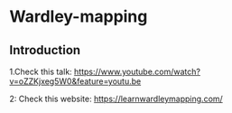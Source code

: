 # Wardley-mapping

## Introduction

1.Check this talk:
https://www.youtube.com/watch?v=oZZKjxeg5W0&feature=youtu.be

2: Check this website:
https://learnwardleymapping.com/
